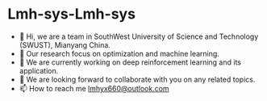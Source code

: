 # Lmh-sys-Lmh-sys
- 👋 Hi, we are a team in SouthWest University of Science and Technology (SWUST), Mianyang China.
- 👀 Our research focus on optimization and machine learning.
- 🌱 We are currently working on deep reinforcement learning and its application.
- 💞️ We are looking forward to collaborate with you on any related topics.
- 📫 How to reach me lmhyx660@outlook.com

<!---
QiangLong2017/QiangLong2017 is a ✨ special ✨ repository because its `README.md` (this file) appears on your GitHub profile.
You can click the Preview link to take a look at your changes.
--->
